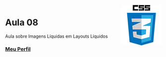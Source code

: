 <img align="right" src="../../../img/css.png" width="130"/>

# Aula 08

Aula sobre Imagens Líquidas em Layouts Líquidos


### [Meu Perfil](http://phstefen.github.io/)